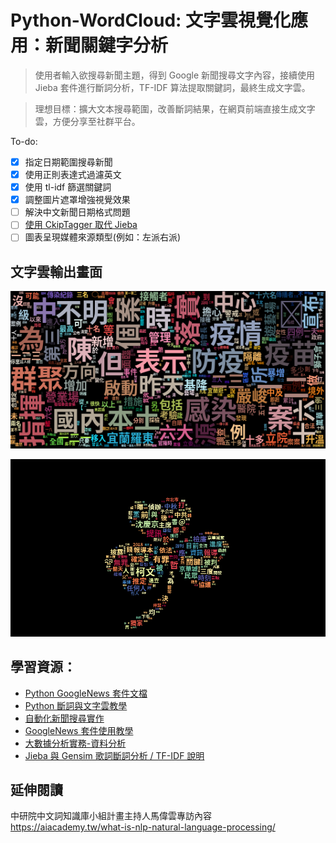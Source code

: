 # Python-WordCloud: 文字雲視覺化應用：新聞關鍵字分析

> 使用者輸入欲搜尋新聞主題，得到 Google 新聞搜尋文字內容，接續使用 Jieba 套件進行斷詞分析，TF-IDF 算法提取關鍵詞，最終生成文字雲。

> 理想目標：擴大文本搜尋範圍，改善斷詞結果，在網頁前端直接生成文字雲，方便分享至社群平台。

To-do:

- [x] 指定日期範圍搜尋新聞
- [x] 使用正則表達式過濾英文
- [x] 使用 tl-idf 篩選關鍵詞
- [x] 調整圖片遮罩增強視覺效果
- [ ] 解決中文新聞日期格式問題
- [ ] [使用  CkipTagger 取代 Jieba](https://github.com/wastu01/Python-WordCloud/issues/1#issue-1028103420)
- [ ] 圖表呈現媒體來源類型(例如：左派右派)

## 文字雲輸出畫面

![疫情關鍵字文字雲](img/2021-05-13-疫情.png)

![柯文哲關鍵字文字雲](img/20240919_柯文哲_relative_scaling20%.png)


## 學習資源：

- [Python GoogleNews 套件文檔](https://pypi.org/project/GoogleNews/)
- [Python 斷詞與文字雲教學](http://120.108.221.55/PROFCHWU/dctai/index.php)
- [自動化新聞搜尋實作](http://13.231.129.69/2020/11/11/python-googlenews/)
- [GoogleNews 套件使用教學](https://clay-atlas.com/blog/2019/10/14/python-chinese-tutorial-googlenews-package/)
- [大數據分析實務-資料分析](https://hackmd.io/@aaronlife/python-bigdata-02)
- [Jieba 與 Gensim 歌詞斷詞分析 / TF-IDF 說明](https://github.com/youngmihuang/lyrics_application)


## 延伸閱讀
中研院中文詞知識庫小組計畫主持人馬偉雲專訪內容
https://aiacademy.tw/what-is-nlp-natural-language-processing/

<!--if you see this, congrats! https://hackmd.io/@DCT/google-news-package-learning-with-gpt -->





